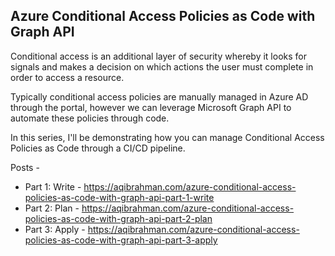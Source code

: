 ## Azure Conditional Access Policies as Code with Graph API

Conditional access is an additional layer of security whereby it looks for signals and makes a decision on which actions the user must complete in order to access a resource.

Typically conditional access policies are manually managed in Azure AD through the portal, however we can leverage Microsoft Graph API to automate these policies through code.

In this series, I'll be demonstrating how you can manage Conditional Access Policies as Code through a CI/CD pipeline.

Posts - 
- Part 1: Write - https://aqibrahman.com/azure-conditional-access-policies-as-code-with-graph-api-part-1-write
- Part 2: Plan - https://aqibrahman.com/azure-conditional-access-policies-as-code-with-graph-api-part-2-plan
- Part 3: Apply - https://aqibrahman.com/azure-conditional-access-policies-as-code-with-graph-api-part-3-apply
